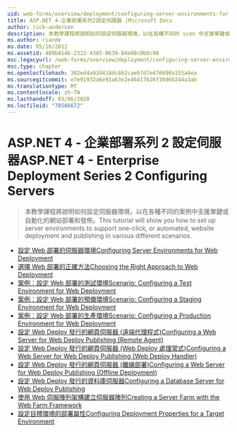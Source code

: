 ```yaml
---
uid: web-forms/overview/deployment/configuring-server-environments-for-web-deployment/index
title: ASP.NET 4-企業部署系列2設定伺服器 |Microsoft Docs
author: rick-anderson
description: 本教學課程將說明如何設定伺服器環境，以在各種不同的 scen 中支援單鍵或自動化的網站部署和發佈 。
ms.author: riande
ms.date: 05/16/2012
ms.assetid: 489b414b-2322-4385-8638-04e08c0b6c90
msc.legacyurl: /web-forms/overview/deployment/configuring-server-environments-for-web-deployment
msc.type: chapter
ms.openlocfilehash: 382ed4a919418dc862caeb7d7e476690a155a4ea
ms.sourcegitcommit: e7e91932a6e91a63e2e46417626f39d6b244a3ab
ms.translationtype: MT
ms.contentlocale: zh-TW
ms.lasthandoff: 03/06/2020
ms.locfileid: "78566672"
---
```

# <a name="aspnet-4---enterprise-deployment-series-2-configuring-servers"></a><span data-ttu-id="83a0c-103">ASP.NET 4 - 企業部署系列 2 設定伺服器</span><span class="sxs-lookup"><span data-stu-id="83a0c-103">ASP.NET 4 - Enterprise Deployment Series 2 Configuring Servers</span></span>

> <span data-ttu-id="83a0c-104">本教學課程將說明如何設定伺服器環境，以在各種不同的案例中支援單鍵或自動化的網站部署和發佈。</span><span class="sxs-lookup"><span data-stu-id="83a0c-104">This tutorial will show you how to set up server environments to support one-click, or automated, website deployment and publishing in various different scenarios.</span></span>

- [<span data-ttu-id="83a0c-105">設定 Web 部署的伺服器環境</span><span class="sxs-lookup"><span data-stu-id="83a0c-105">Configuring Server Environments for Web Deployment</span></span>](configuring-server-environments-for-web-deployment.md)
- [<span data-ttu-id="83a0c-106">選擇 Web 部署的正確方法</span><span class="sxs-lookup"><span data-stu-id="83a0c-106">Choosing the Right Approach to Web Deployment</span></span>](choosing-the-right-approach-to-web-deployment.md)
- [<span data-ttu-id="83a0c-107">案例：設定 Web 部署的測試環境</span><span class="sxs-lookup"><span data-stu-id="83a0c-107">Scenario: Configuring a Test Environment for Web Deployment</span></span>](scenario-configuring-a-test-environment-for-web-deployment.md)
- [<span data-ttu-id="83a0c-108">案例：設定 Web 部署的預備環境</span><span class="sxs-lookup"><span data-stu-id="83a0c-108">Scenario: Configuring a Staging Environment for Web Deployment</span></span>](scenario-configuring-a-staging-environment-for-web-deployment.md)
- [<span data-ttu-id="83a0c-109">案例：設定 Web 部署的生產環境</span><span class="sxs-lookup"><span data-stu-id="83a0c-109">Scenario: Configuring a Production Environment for Web Deployment</span></span>](scenario-configuring-a-production-environment-for-web-deployment.md)
- [<span data-ttu-id="83a0c-110">設定 Web Deploy 發行的網頁伺服器 (遠端代理程式)</span><span class="sxs-lookup"><span data-stu-id="83a0c-110">Configuring a Web Server for Web Deploy Publishing (Remote Agent)</span></span>](configuring-a-web-server-for-web-deploy-publishing-remote-agent.md)
- [<span data-ttu-id="83a0c-111">設定 Web Deploy 發行的網頁伺服器 (Web Deploy 處理常式)</span><span class="sxs-lookup"><span data-stu-id="83a0c-111">Configuring a Web Server for Web Deploy Publishing (Web Deploy Handler)</span></span>](configuring-a-web-server-for-web-deploy-publishing-web-deploy-handler.md)
- [<span data-ttu-id="83a0c-112">設定 Web Deploy 發行的網頁伺服器 (離線部署)</span><span class="sxs-lookup"><span data-stu-id="83a0c-112">Configuring a Web Server for Web Deploy Publishing (Offline Deployment)</span></span>](configuring-a-web-server-for-web-deploy-publishing-offline-deployment.md)
- [<span data-ttu-id="83a0c-113">設定 Web Deploy 發行的資料庫伺服器</span><span class="sxs-lookup"><span data-stu-id="83a0c-113">Configuring a Database Server for Web Deploy Publishing</span></span>](configuring-a-database-server-for-web-deploy-publishing.md)
- [<span data-ttu-id="83a0c-114">使用 Web 伺服陣列架構建立伺服器陣列</span><span class="sxs-lookup"><span data-stu-id="83a0c-114">Creating a Server Farm with the Web Farm Framework</span></span>](creating-a-server-farm-with-the-web-farm-framework.md)
- [<span data-ttu-id="83a0c-115">設定目標環境的部署屬性</span><span class="sxs-lookup"><span data-stu-id="83a0c-115">Configuring Deployment Properties for a Target Environment</span></span>](configuring-deployment-properties-for-a-target-environment.md)

